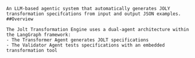 
    An LLM-based agentic system that automatically generates JOLY transformation specifcations from input and output JSON examples.
    ##Overview

    The Jolt Transformation Engine uses a dual-agent architecture within the LangGraph framework:
    - The Transformer Agent generates JOLT specifications
    - The Validator Agent tests specifications with an embedded transformation tool


